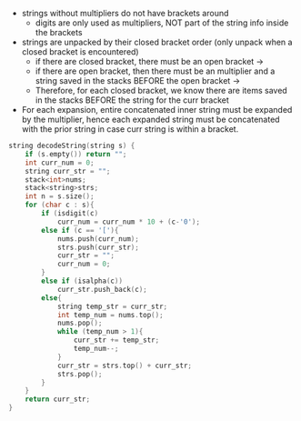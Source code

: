 - strings without multipliers do not have brackets around
    - digits are only used as multipliers, NOT part of the string info inside the brackets
- strings are unpacked by their closed bracket order (only unpack when a closed bracket is encountered)
    - if there are closed bracket, there must be an open bracket ->
    - if there are open bracket, then there must be an multiplier and a string saved in the stacks BEFORE the open bracket ->
    - Therefore, for each closed bracket, we know there are items saved in the stacks BEFORE the string for the curr bracket
- For each expansion, entire concatenated inner string must be expanded by the multiplier, hence each expanded string must be concatenated with the prior string in case curr string is within a bracket.

```cpp
string decodeString(string s) {
    if (s.empty()) return "";
    int curr_num = 0;
    string curr_str = "";
    stack<int>nums;
    stack<string>strs;
    int n = s.size();
    for (char c : s){
        if (isdigit(c)
            curr_num = curr_num * 10 + (c-'0');
        else if (c == '['){
            nums.push(curr_num);
            strs.push(curr_str);
            curr_str = "";
            curr_num = 0;
        }
        else if (isalpha(c))
            curr_str.push_back(c);
        else{
            string temp_str = curr_str;
            int temp_num = nums.top();
            nums.pop();
            while (temp_num > 1){
                curr_str += temp_str;
                temp_num--;
            }
            curr_str = strs.top() + curr_str;
            strs.pop();
        }
    }
    return curr_str;
}
```
        
